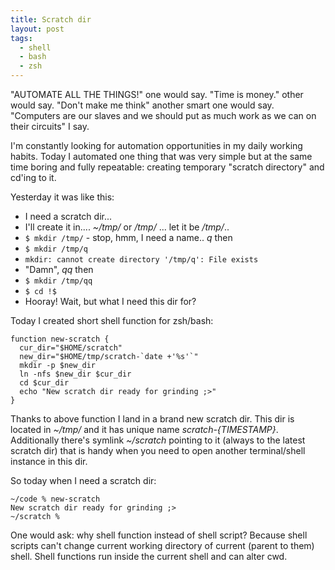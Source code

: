 ```yaml
---
title: Scratch dir
layout: post
tags:
  - shell
  - bash
  - zsh
---
```


"AUTOMATE ALL THE THINGS!" one would say. "Time is money." other would say.
"Don't make me think" another smart one would say. "Computers are our slaves and
we should put as much work as we can on their circuits" I say.

I'm constantly looking for automation opportunities in my daily working habits.
Today I automated one thing that was very simple but at the same time boring and
fully repeatable: creating temporary "scratch directory" and cd'ing to it.

Yesterday it was like this:

* I need a scratch dir...
* I'll create it in.... *~/tmp/* or */tmp/* ... let it be */tmp/*..
* `$ mkdir /tmp/` - stop, hmm, I need a name.. *q* then
* `$ mkdir /tmp/q`
* `mkdir: cannot create directory '/tmp/q': File exists`
* "Damn", *qq* then
* `$ mkdir /tmp/qq`
* `$ cd !$`
* Hooray! Wait, but what I need this dir for?

Today I created short shell function for zsh/bash:

    function new-scratch {
      cur_dir="$HOME/scratch"
      new_dir="$HOME/tmp/scratch-`date +'%s'`"
      mkdir -p $new_dir
      ln -nfs $new_dir $cur_dir
      cd $cur_dir
      echo "New scratch dir ready for grinding ;>"
    }

Thanks to above function I land in a brand new scratch dir. This dir is located in *~/tmp/* and it has unique name *scratch-{TIMESTAMP}*. Additionally there's symlink *~/scratch* pointing to it (always to the latest scratch dir) that is handy when you need to open another terminal/shell instance in this dir.

So today when I need a scratch dir:

    ~/code % new-scratch
    New scratch dir ready for grinding ;>
    ~/scratch %

One would ask: why shell function instead of shell script? Because shell scripts can't change current working directory of current (parent to them) shell. Shell functions run inside the current shell and can alter cwd.
